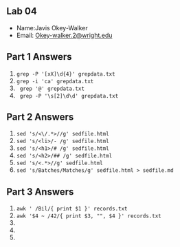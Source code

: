 ## Lab 04

- Name:Javis Okey-Walker
- Email: Okey-walker.2@wright.edu

## Part 1 Answers

1. `grep -P '[xX]\d{4}' grepdata.txt`
2. `grep -i 'ca' grepdata.txt`
3. ` grep '@' grepdata.txt`
4. ` grep -P '\s[2]\d\d' grepdata.txt`

## Part 2 Answers

1. `sed 's/<\/.*>//g' sedfile.html`
2. `sed 's/<li>/- /g' sedfile.html`
3. `sed 's/<h1>/# /g' sedfile.html`
4. `sed 's/<h2>/## /g' sedfile.html`
5. `sed 's/<.*>//g' sedfile.html`
6. `sed 's/Batches/Matches/g' sedfile.html > sedfile.md`

## Part 3 Answers

1. `awk ' /Bil/{ print $1 }' records.txt`
2. `awk '$4 ~ /42/{ print $3, "", $4 }' records.txt`
3.
4.
5.

